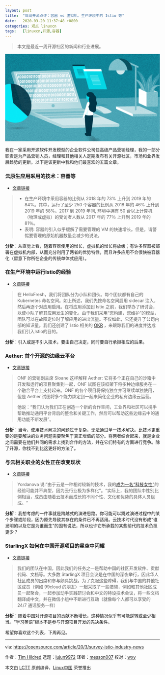 ```yaml
---
layout: post
title:	"每周开源点评：容器 vs 虚拟机、生产环境中的 Istio 等"
date:	2020-03-20 11:37:48 +0800 
categories:	观点 linuxcn 
tags:	[linuxcn,开源,容器]
---
```




> 
> 本文是最近一周开源社区的新闻和行业进展。
> 
> 
> 


![Person standing in front of a giant computer screen with numbers, data](/Asserts/Images/album/202003/20/113803yrnrntmrqb0xb7mo.png "Person standing in front of a giant computer screen with numbers, data")


我在一家采用开源软件开发模型的企业软件公司任高级产品营销经理，我的一部分职责是为产品营销人员，经理和其他相关人定期发布有关开源社区，市场和业界发展趋势的更新。以下是该更新中我和他们最喜欢的五篇文章。


### 云原生应用采用的技术：容器等


* [文章链接](https://thenewstack.io/cncf-survey-snapshot-tech-adoption-in-the-cloud-native-world/)



> 
> * 在生产环境中采用容器的比例从 2018 年的 73% 上升到 2019 年的 84%。其中，运行了至少 250 个容器的比例从 2018 年的 46% 上升到 2019 年的 58%。2017 到 2019 年间, 环境中拥有 50 台以上计算机（物理或虚拟）的受访者人数从 2017 年的 77％ 上升到 2019 年的 81％。
> * 表明: 容器的引入似乎缓解了需要管理的 VM 的快速增长。但是，请警惕要管理的原始机器数量会减少的说法。
> 
> 
> 


**分析**：从直觉上看，随着容器使用的增长，虚拟机的增长将放缓；有许多容器被部署在虚拟机内部，从而充分利用了两者的优势特性，而且许多应用不会很快被容器化（留意下你所在企业的传统单体式应用）。


### 在生产环境中运行Istio的经验


* [文章链接](https://engineering.hellofresh.com/everything-we-learned-running-istio-in-production-part-1-51efec69df65)



> 
> 在 HelloFresh，我们将团队分为小队和团伙。每个团伙都有自己的 Kubernetes 命名空间。如上所述，我们先按命名空间启用 sidecar 注入，然后再逐个对应用启用。在将应用添加到 Istio 之前，我们举办了研讨会，以使小队了解其应用发生的变化。由于我们采用“您构建，您维护”的模型，团队可以在故障定位时了解应用的进出流量。不仅如此，它还提升了公司内部的知识量。我们还创建了 Istio 相关的 [OKR](https://en.wikipedia.org/wiki/OKR) ，来跟踪我们的进度并达成我们引入Istio的目的。
> 
> 
> 


**分析**：引入或是不引入技术，要由自己决定，同时要自行承担相应的后果。


### Aether: 首个开源的边缘云平台


* [文章链接](https://www.sdxcentral.com/articles/news/onf-projects-coalesce-for-enterprise-edge-cloud/2020/03/)



> 
> ONF 的营销副主席 Sloane 这样解释 Aether: 它将多个正在自己的沙箱中开发和运行的项目聚集到一起，ONF 试图在该框架下将多种边缘服务在一个融合平台上支持起来。ONF 的各个项目将保持独立并可继续单独使用，但是 Aether 试图将多个能力绑定到一起来简化企业的私有边缘云运营。
> 
> 
> 他说：“我们认为我们正在创造一个新的合作空间，工业界和社区可以携手帮助推动通用平台背后的整合和关键工作，然后可以帮助这些边缘云中的通用功能不断发展”。
> 
> 
> 


**分析**：当今，使用技术解决的问题过于复杂，无法通过单一技术解决。比技术更重要的是要解决的业务问题需要聚焦于真正增值的部分。将两者结合起来，就是企业之间需要在他们共同的需求上找到合作的方法，并在它们特有的方面进行竞争。除了开源，你找不到比这更好的方法了。


### 与云相关职业的女性正在改变现状


* [文章链接](https://www.cloudpro.co.uk/leadership/cloud-essentials/8446/how-women-in-cloud-are-challenging-the-narrative)



> 
> Yordanova 说:“由于云是一种相对较新的技术，我的[成为一名“科技女性”](https://www.itpro.co.uk/business-strategy/33301/diversity-not-a-company-priority-claim-nearly-half-of-women-in-tech)的经验可能并不典型，因为云行业极为多样化”。“实际上，我的团队中性别比例相当，成员由随着云技术而成长的不同个性、文化和优势的具体人员组成。“
> 
> 
> 


**分析**：我想考虑的一件事就是跨越式的演进思路。你可能可以跳过演进过程中的某个步骤或阶段，因为原先导致其存在的条件已不再适用。云技术时代没有形成“谁发明的以及它是为谁而生”的固有说法，所以也许它所承载的某些前代的技术负担更少？


### StarlingX 如何在中国开源项目的星空中闪耀


* [文章链接](https://superuser.openstack.org/articles/starlingx-community-interview-how-starlingx-shines-in-the-starry-sky-of-open-source-projects-in-china/)



> 
> 我们的团队在中国，因此我们的任务之一是帮助中国的社区开发软件、贡献代码、文档等。大多数 StarlingX 项目会议是在中国的深夜举行，因此华人社区成员的出席和参与颇具挑战。为了克服这些障碍，我们与中国的其他社区成员（例如 99cloud 的朋友）一起采取了一些措施，例如和其他社区成员一起聚会，一起参加动手实践研讨会和中文的特设技术会议，将一些文档翻译成中文，并在微信小组中不断进行互动（就像每个人都可以享受的 24/7 通话服务一样）
> 
> 
> 


**分析**：随着中国对开源项目的贡献不断增长，这种情况似乎有可能逆转或至少相当。“学习英语”根本不是参与开源项目开发的先决条件。


希望你喜欢这个列表，下周再见。




---


via: <https://opensource.com/article/20/3/survey-istio-industry-news>


作者：[Tim Hildred](https://opensource.com/users/thildred) 选题：[lujun9972](https://github.com/lujun9972) 译者：[messon007](https://github.com/messon007) 校对：[wxy](https://github.com/wxy)


本文由 [LCTT](https://github.com/LCTT/TranslateProject) 原创编译，[Linux中国](https://linux.cn/) 荣誉推出

